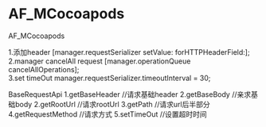 # AF_MCocoapods
AF_MCocoapods

1.添加header		[manager.requestSerializer setValue: forHTTPHeaderField:];
2.manager  cancelAll request		[manager.operationQueue cancelAllOperations];	
3.set timeOut		manager.requestSerializer.timeoutInterval = 30;


BaseRequestApi
1.getBaseHeader			//请求基础header
2.getBaseBody			//亲求基础body
2.getRootUrl				//请求rootUrl
3.getPath					//请求url后半部分
4.getRequestMethod		//请求方式
5.setTimeOut				//设置超时时间
